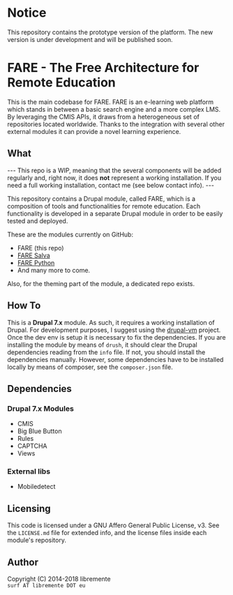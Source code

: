 # Notice
This repository contains the prototype version of the platform. The new version
is under development and will be published soon. 

# FARE - The Free Architecture for Remote Education
This is the main codebase for FARE. 
FARE is an e-learning web platform which stands in between a basic search
engine and a more complex LMS.
By leveraging the CMIS APIs, it draws from a heterogeneous set of repositories
located worldwide. Thanks to the integration with several other external modules
it can provide a novel learning experience. 

## What

--- This repo is a WIP, meaning that the several components will be added
regularly and, right now, it does **not** represent a working installation. If
you need a full working installation, contact me (see below contact info). ---

This repository contains a Drupal module, called FARE, which is a composition
of tools and functionalities for remote education. 
Each functionality is developed in a separate Drupal module in order to be easily
tested and deployed.  

These are the modules currently on GitHub:
* FARE (this repo)
* [FARE Salva](https://github.com/Open-Education-Polito/oep-fare-salva)
* [FARE Python](https://github.com/Open-Education-Polito/oep-fare-python)
* And many more to come.

Also, for the theming part of the module, a dedicated repo exists.

## How To 
This is a **Drupal 7.x** module.  As such, it requires a working installation
of Drupal.  For development purposes, I suggest using the
[drupal-vm](https://github.com/geerlingguy/drupal-vm) project.  Once the dev
env is setup it is necessary to fix the dependencies.  If you are installing
the module by means of `drush`, it should clear the Drupal dependencies reading
from the `info` file. If not, you should install the dependencies manually.
However, some dependencies have to be installed locally by means of composer,
see the `composer.json` file. 

## Dependencies
### Drupal 7.x Modules
* CMIS
* Big Blue Button
* Rules
* CAPTCHA
* Views

### External libs
* Mobiledetect

## Licensing
This code is licensed under a GNU Affero General Public License, v3.
See the `LICENSE.md` file for extended info, and the license files inside each
module's repository.

## Author
Copyright (C) 2014-2018 libremente  
`surf AT libremente DOT eu`
